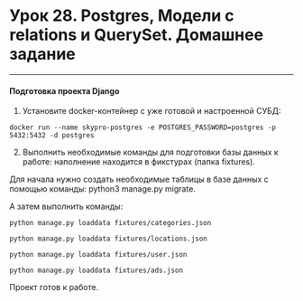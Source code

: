 # Урок 28. Postgres, Модели с relations и QuerySet. Домашнее задание
***

#### Подготовка проекта Django

1. Установите docker-контейнер с уже готовой и настроенной СУБД:
```
docker run --name skypro-postgres -e POSTGRES_PASSWORD=postgres -p 5432:5432 -d postgres
```

2. Выполнить необходимые команды для подготовки базы данных к работе:
наполнение находится в фикстурах (папка fixtures).

Для начала нужно создать необходимые таблицы в базе данных с помощью команды:
python3 manage.py migrate.

А затем выполнить команды:

```
python manage.py loaddata fixtures/categories.json

python manage.py loaddata fixtures/locations.json

python manage.py loaddata fixtures/user.json

python manage.py loaddata fixtures/ads.json
```
Проект готов к работе.



